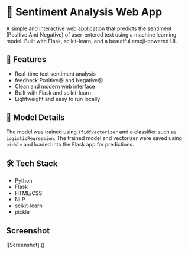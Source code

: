 # 💬 Sentiment Analysis Web App

A simple and interactive web application that predicts the sentiment (Positive And Negative) of user-entered text using a machine learning model. Built with Flask, scikit-learn, and a beautiful emoji-powered UI.

## 🚀 Features

- Real-time text sentiment analysis
- feedback Positive😃 and Negative😠
- Clean and modern web interface
- Built with Flask and scikit-learn
- Lightweight and easy to run locally

## 🧠 Model Details

The model was trained using `TfidfVectorizer` and a classifier such as `LogisticRegression`. The trained model and vectorizer were saved using `pickle` and loaded into the Flask app for predictions.

## 🛠️ Tech Stack

- Python
- Flask
- HTML/CSS
- NLP
- scikit-learn
- pickle

## Screenshot

![Screenshot].()

